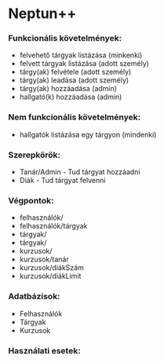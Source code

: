 # Neptun++

### Funkcionális követelmények:
* felvehető tárgyak listázása (minkenki)
* felvett tárgyak listázása (adott személy)
* tárgy(ak) felvétele (adott személy)
* tárgy(ak) leadása (adott személy)
* tárgy(ak) hozzáadása (admin)
* hallgató(k) hozzáadása (admin)

### Nem funkcionális követelmények:
* hallgatók listázása egy tárgyon (mindenki)

### Szerepkörök:
* Tanár/Admin - Tud tárgyat hozzáadni
* Diák - Tud tárgyat felvenni

### Végpontok:
* felhasználók/
* felhasználók/tárgyak
* tárgyak/
* tárgyak/
* kurzusok/
* kurzusok/tanár
* kurzusok/diákSzám
* kurzusok/diákLimit
### Adatbázisok:
* Felhasználók
* Tárgyak
* Kurzusok


### Használati esetek:

###